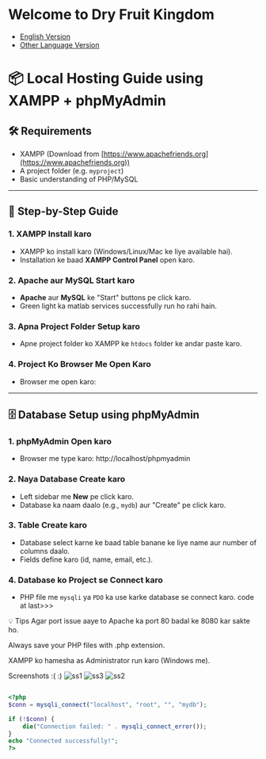 # Welcome to Dry Fruit Kingdom
- [English Version](README.md%20ENG)
- [Other Language Version](README.md%20OtherLanguage)

# 📦 Local Hosting Guide using XAMPP + phpMyAdmin

## 🛠️ Requirements

- XAMPP (Download from [https://www.apachefriends.org](https://www.apachefriends.org))
- A project folder (e.g. `myproject`)
- Basic understanding of PHP/MySQL

---

## 🚀 Step-by-Step Guide

### 1. XAMPP Install karo
- XAMPP ko install karo (Windows/Linux/Mac ke liye available hai).
- Installation ke baad **XAMPP Control Panel** open karo.

### 2. Apache aur MySQL Start karo
- **Apache** aur **MySQL** ke "Start" buttons pe click karo.
- Green light ka matlab services successfully run ho rahi hain.

### 3. Apna Project Folder Setup karo
- Apne project folder ko XAMPP ke `htdocs` folder ke andar paste karo.


### 4. Project Ko Browser Me Open Karo
- Browser me open karo:


---

## 🗄️ Database Setup using phpMyAdmin

### 1. phpMyAdmin Open karo
- Browser me type karo:
http://localhost/phpmyadmin


### 2. Naya Database Create karo
- Left sidebar me **New** pe click karo.
- Database ka naam daalo (e.g., `mydb`) aur "Create" pe click karo.

### 3. Table Create karo
- Database select karne ke baad table banane ke liye name aur number of columns daalo.
- Fields define karo (id, name, email, etc.).

### 4. Database ko Project se Connect karo
- PHP file me `mysqli` ya `PDO` ka use karke database se connect karo. code at last>>>

💡 Tips
Agar port issue aaye to Apache ka port 80 badal ke 8080 kar sakte ho.

Always save your PHP files with .php extension.

XAMPP ko hamesha as Administrator run karo (Windows me).



Screenshots :( :)
![ss1](https://github.com/user-attachments/assets/ce5117ba-c5a6-445b-9e7d-75aad0bc6e24)
![ss3](https://github.com/user-attachments/assets/6390e775-a340-4041-9df0-b9b1e86472f2)
![ss2](https://github.com/user-attachments/assets/035239cb-1b0d-4568-ad7f-487fbe97bf59)

```php

<?php
$conn = mysqli_connect("localhost", "root", "", "mydb");

if (!$conn) {
    die("Connection failed: " . mysqli_connect_error());
}
echo "Connected successfully!";
?>
